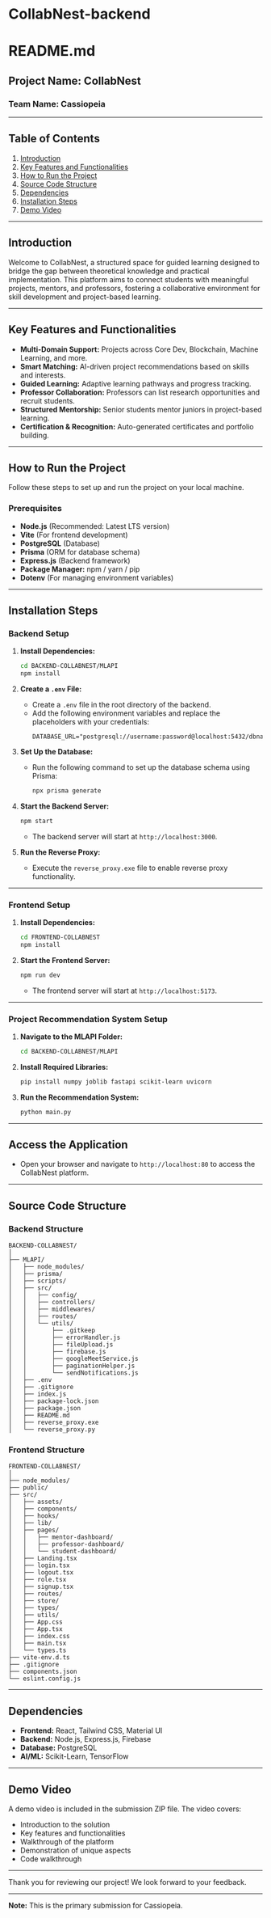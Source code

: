 # CollabNest-backend

# README.md

## Project Name: CollabNest

### Team Name: Cassiopeia

---

## Table of Contents
1. [Introduction](#introduction)
2. [Key Features and Functionalities](#key-features-and-functionalities)
3. [How to Run the Project](#how-to-run-the-project)
4. [Source Code Structure](#source-code-structure)
5. [Dependencies](#dependencies)
6. [Installation Steps](#installation-steps)
7. [Demo Video](#demo-video)

---

## Introduction
Welcome to CollabNest, a structured space for guided learning designed to bridge the gap between theoretical knowledge and practical implementation. This platform aims to connect students with meaningful projects, mentors, and professors, fostering a collaborative environment for skill development and project-based learning.

---

## Key Features and Functionalities
- **Multi-Domain Support:** Projects across Core Dev, Blockchain, Machine Learning, and more.
- **Smart Matching:** AI-driven project recommendations based on skills and interests.
- **Guided Learning:** Adaptive learning pathways and progress tracking.
- **Professor Collaboration:** Professors can list research opportunities and recruit students.
- **Structured Mentorship:** Senior students mentor juniors in project-based learning.
- **Certification & Recognition:** Auto-generated certificates and portfolio building.

---

## How to Run the Project
Follow these steps to set up and run the project on your local machine.

### Prerequisites
- **Node.js** (Recommended: Latest LTS version)
- **Vite** (For frontend development)
- **PostgreSQL** (Database)
- **Prisma** (ORM for database schema)
- **Express.js** (Backend framework)
- **Package Manager:** npm / yarn / pip
- **Dotenv** (For managing environment variables)

---

## Installation Steps

### Backend Setup
1. **Install Dependencies:**
   ```bash
   cd BACKEND-COLLABNEST/MLAPI
   npm install
   ```

2. **Create a `.env` File:**
   - Create a `.env` file in the root directory of the backend.
   - Add the following environment variables and replace the placeholders with your credentials:
     ```env
     DATABASE_URL="postgresql://username:password@localhost:5432/dbname"
     ```

3. **Set Up the Database:**
   - Run the following command to set up the database schema using Prisma:
     ```bash
     npx prisma generate
     ```

4. **Start the Backend Server:**
   ```bash
   npm start
   ```
   - The backend server will start at `http://localhost:3000`.

5. **Run the Reverse Proxy:**
   - Execute the `reverse_proxy.exe` file to enable reverse proxy functionality.

---

### Frontend Setup
1. **Install Dependencies:**
   ```bash
   cd FRONTEND-COLLABNEST
   npm install
   ```

2. **Start the Frontend Server:**
   ```bash
   npm run dev
   ```
   - The frontend server will start at `http://localhost:5173`.

---

### Project Recommendation System Setup
1. **Navigate to the MLAPI Folder:**
   ```bash
   cd BACKEND-COLLABNEST/MLAPI
   ```

2. **Install Required Libraries:**
   ```bash
   pip install numpy joblib fastapi scikit-learn uvicorn
   ```

3. **Run the Recommendation System:**
   ```bash
   python main.py
   ```

---

## Access the Application
- Open your browser and navigate to `http://localhost:80` to access the CollabNest platform.

---

## Source Code Structure

### Backend Structure
```
BACKEND-COLLABNEST/
│
├── MLAPI/
│   ├── node_modules/
│   ├── prisma/
│   ├── scripts/
│   ├── src/
│   │   ├── config/
│   │   ├── controllers/
│   │   ├── middlewares/
│   │   ├── routes/
│   │   └── utils/
│   │       ├── .gitkeep
│   │       ├── errorHandler.js
│   │       ├── fileUpload.js
│   │       ├── firebase.js
│   │       ├── googleMeetService.js
│   │       ├── paginationHelper.js
│   │       └── sendNotifications.js
│   ├── .env
│   ├── .gitignore
│   ├── index.js
│   ├── package-lock.json
│   ├── package.json
│   ├── README.md
│   ├── reverse_proxy.exe
│   └── reverse_proxy.py
```

### Frontend Structure
```
FRONTEND-COLLABNEST/
│
├── node_modules/
├── public/
├── src/
│   ├── assets/
│   ├── components/
│   ├── hooks/
│   ├── lib/
│   ├── pages/
│   │   ├── mentor-dashboard/
│   │   ├── professor-dashboard/
│   │   └── student-dashboard/
│   ├── Landing.tsx
│   ├── login.tsx
│   ├── logout.tsx
│   ├── role.tsx
│   ├── signup.tsx
│   ├── routes/
│   ├── store/
│   ├── types/
│   ├── utils/
│   ├── App.css
│   ├── App.tsx
│   ├── index.css
│   ├── main.tsx
│   └── types.ts
├── vite-env.d.ts
├── .gitignore
├── components.json
└── eslint.config.js
```

---

## Dependencies
- **Frontend:** React, Tailwind CSS, Material UI
- **Backend:** Node.js, Express.js, Firebase
- **Database:** PostgreSQL
- **AI/ML:** Scikit-Learn, TensorFlow

---

## Demo Video
A demo video is included in the submission ZIP file. The video covers:
- Introduction to the solution
- Key features and functionalities
- Walkthrough of the platform
- Demonstration of unique aspects
- Code walkthrough

---

Thank you for reviewing our project! We look forward to your feedback.

---

**Note:** This is the primary submission for Cassiopeia.
